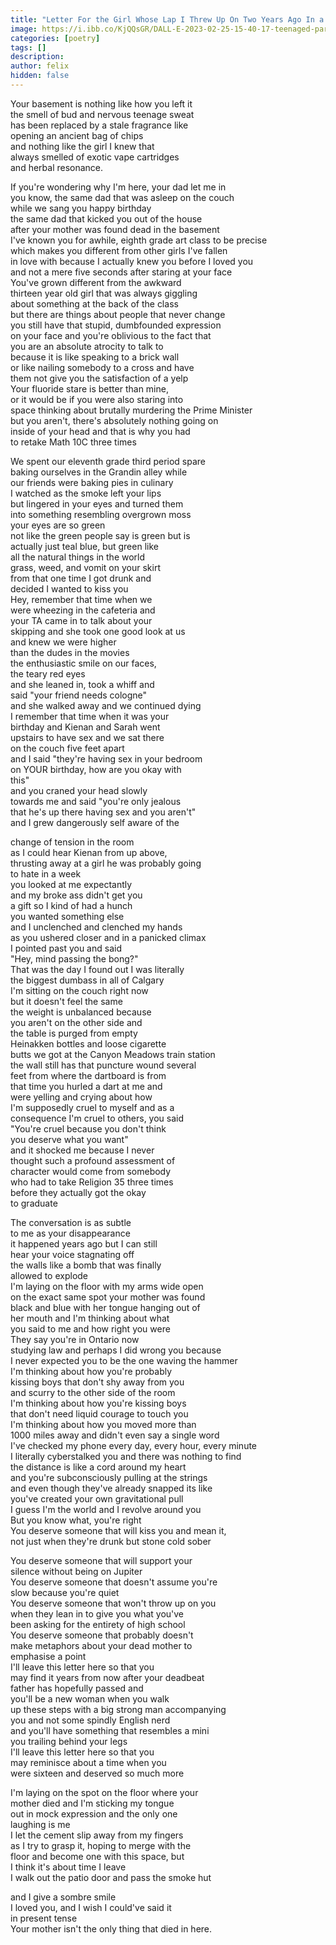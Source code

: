 ```yaml
---
title: "Letter For the Girl Whose Lap I Threw Up On Two Years Ago In a Campsite Fifteen Minutes from Banff"
image: https://i.ibb.co/KjQQsGR/DALL-E-2023-02-25-15-40-17-teenaged-party-in-a-basement-watercolor.png
categories: [poetry]
tags: []
description:
author: felix
hidden: false
---
```


Your basement is nothing like how you left it\
the smell of bud and nervous teenage sweat\
has been replaced by a stale fragrance like\
opening an ancient bag of chips\
and nothing like the girl I knew that\
always smelled of exotic vape cartridges\
and herbal resonance.

If you're wondering why I'm here, your dad let me in\
you know, the same dad that was asleep on the couch\
while we sang you happy birthday\
the same dad that kicked you out of the house\
after your mother was found dead in the basement\
I've known you for awhile, eighth grade art class to be precise\
which makes you different from other girls I've fallen\
in love with because I actually knew you before I loved you\
and not a mere five seconds after staring at your face\
You've grown different from the awkward\
thirteen year old girl that was always giggling\
about something at the back of the class\
but there are things about people that never change\
you still have that stupid, dumbfounded expression\
on your face and you're oblivious to the fact that\
you are an absolute atrocity to talk to\
because it is like speaking to a brick wall\
or like nailing somebody to a cross and have\
them not give you the satisfaction of a yelp\
Your fluoride stare is better than mine,\
or it would be if you were also staring into\
space thinking about brutally murdering the Prime Minister\
but you aren't, there's absolutely nothing going on\
inside of your head and that is why you had\
to retake Math 10C three times

We spent our eleventh grade third period spare\
baking ourselves in the Grandin alley while\
our friends were baking pies in culinary\
I watched as the smoke left your lips\
but lingered in your eyes and turned them\
into something resembling overgrown moss\
your eyes are so green\
not like the green people say is green but is\
actually just teal blue, but green like\
all the natural things in the world\
grass, weed, and vomit on your skirt\
from that one time I got drunk and\
decided I wanted to kiss you\
Hey, remember that time when we\
were wheezing in the cafeteria and\
your TA came in to talk about your\
skipping and she took one good look at us\
and knew we were higher\
than the dudes in the movies\
the enthusiastic smile on our faces,\
the teary red eyes\
and she leaned in, took a whiff and\
said "your friend needs cologne"\
and she walked away and we continued dying\
I remember that time when it was your\
birthday and Kienan and Sarah went\
upstairs to have sex and we sat there\
on the couch five feet apart\
and I said "they're having sex in your bedroom\
on YOUR birthday, how are you okay with\
this"\
and you craned your head slowly\
towards me and said "you're only jealous\
that he's up there having sex and you aren't"\
and I grew dangerously self aware of the

change of tension in the room\
as I could hear Kienan from up above,\
thrusting away at a girl he was probably going\
to hate in a week\
you looked at me expectantly\
and my broke ass didn't get you\
a gift so I kind of had a hunch\
you wanted something else\
and I unclenched and clenched my hands\
as you ushered closer and in a panicked climax\
I pointed past you and said\
"Hey, mind passing the bong?"\
That was the day I found out I was literally\
the biggest dumbass in all of Calgary\
I'm sitting on the couch right now\
but it doesn't feel the same\
the weight is unbalanced because\
you aren't on the other side and\
the table is purged from empty\
Heinakken bottles and loose cigarette\
butts we got at the Canyon Meadows train station\
the wall still has that puncture wound several\
feet from where the dartboard is from\
that time you hurled a dart at me and\
were yelling and crying about how\
I'm supposedly cruel to myself and as a\
consequence I'm cruel to others, you said\
"You're cruel because you don't think\
you deserve what you want"\
and it shocked me because I never\
thought such a profound assessment of\
character would come from somebody\
who had to take Religion 35 three times\
before they actually got the okay\
to graduate

The conversation is as subtle\
to me as your disappearance\
it happened years ago but I can still\
hear your voice stagnating off\
the walls like a bomb that was finally\
allowed to explode\
I'm laying on the floor with my arms wide open\
on the exact same spot your mother was found\
black and blue with her tongue hanging out of\
her mouth and I'm thinking about what\
you said to me and how right you were\
They say you're in Ontario now\
studying law and perhaps I did wrong you because\
I never expected you to be the one waving the hammer\
I'm thinking about how you're probably\
kissing boys that don't shy away from you\
and scurry to the other side of the room\
I'm thinking about how you're kissing boys\
that don't need liquid courage to touch you\
I'm thinking about how you moved more than\
1000 miles away and didn't even say a single word\
I've checked my phone every day, every hour, every minute\
I literally cyberstalked you and there was nothing to find\
the distance is like a cord around my heart\
and you're subconsciously pulling at the strings\
and even though they've already snapped its like\
you've created your own gravitational pull\
I guess I'm the world and I revolve around you\
But you know what, you're right\
You deserve someone that will kiss you and mean it,\
not just when they're drunk but stone cold sober

You deserve someone that will support your\
silence without being on Jupiter\
You deserve someone that doesn't assume you're\
slow because you're quiet\
You deserve someone that won't throw up on you\
when they lean in to give you what you've\
been asking for the entirety of high school\
You deserve someone that probably doesn't\
make metaphors about your dead mother to\
emphasise a point\
I'll leave this letter here so that you\
may find it years from now after your deadbeat\
father has hopefully passed and\
you'll be a new woman when you walk\
up these steps with a big strong man accompanying\
you and not some spindly English nerd\
and you'll have something that resembles a mini\
you trailing behind your legs\
I'll leave this letter here so that you\
may reminisce about a time when you\
were sixteen and deserved so much more

I'm laying on the spot on the floor where your\
mother died and I'm sticking my tongue\
out in mock expression and the only one\
laughing is me\
I let the cement slip away from my fingers\
as I try to grasp it, hoping to merge with the\
floor and become one with this space, but\
I think it's about time I leave\
I walk out the patio door and pass the smoke hut

and I give a sombre smile\
I loved you, and I wish I could've said it\
in present tense\
Your mother isn't the only thing that died in here.
